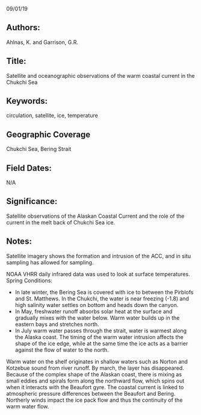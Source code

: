 09/01/19
## Authors:
Ahlnas, K. and Garrison, G.R.
## Title:
Satellite and oceanographic observations of the warm coastal current in the Chukchi Sea
## Keywords:
circulation, satellite, ice, temperature
## Geographic Coverage
Chukchi Sea, Bering Strait
## Field Dates:
N/A
## Significance:
Satellite observations of the Alaskan Coastal Current and the role of the current in the melt back of Chukchi Sea ice.

## Notes:
Satellite imagery shows the formation and intrusion of the ACC, and in situ sampling has allowed for sampling.

NOAA VHRR daily infrared data was used to look at surface temperatures. Spring Conditions:
- In late winter, the Bering Sea is covered with ice to between the Pirblofs and St. Matthews. In the Chukchi, the water is near freezing (-1.8) and high salinity water settles on bottom and heads down the canyon.
- In May, freshwater runoff absorbs solar heat at the surface and gradually mixes with the water below. Warm water builds up in the eastern bays and stretches north.
- In July warm water passes through the strait, water is warmest along the Alaska coast.  The timing of the warm water intrusion affects the shape of the ice edge, while at the same time the ice acts as a barrier against the flow of water to the north.

Warm water on the shelf originates in shallow waters such as Norton and Kotzebue sound from river runoff. By march, the layer has disappeared. Because of the complex shape of the Alaskan coast, there is mixing as small eddies and spirals form along the northward flow, which spins out when it interacts with the Beaufort gyre. The coastal current is linked to atmospheric pressure differences between the Beaufort and Bering. Northerly winds impact the ice pack flow and thus the continuity of the warm water flow.
